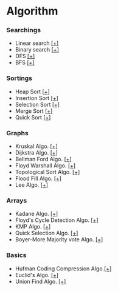 # Algorithm

<!-- --- -->

### Searchings

* Linear search [[+]](https://github.com)
* Binary search [[+]](https://github.com)
* DFS [[+]](https://github.com)
* BFS [[+]](https://github.com)

### Sortings
* Heap Sort [[+]](https://github.com)
* Insertion Sort [[+]](https://github.com)
* Selection Sort [[+]](https://github.com)
* Merge Sort [[+]](https://github.com)
* Quick Sort [[+]](https://github.com)

### Graphs
* Kruskal Algo. [[+]](https://github.com)
* Dijkstra Algo. [[+]](https://github.com)
* Bellman Ford Algo. [[+]](https://github.com)
* Floyd Warshall Algo. [[+]](https://github.com)
* Topological Sort Algo. [[+]](https://github.com)
* Flood Fill Algo. [[+]](https://github.com)
* Lee Algo. [[+]](https://github.com)

### Arrays
* Kadane Algo. [[+]](https://github.com)
* Floyd's Cycle Detection Algo. [[+]](https://github.com)
* KMP Algo. [[+]](https://github.com)
* Quick Selection Algo. [[+]](https://github.com)
* Boyer-More Majority vote Algo. [[+]](https://github.com)


### Basics
* Hufman Coding Compression Algo.[[+]](https://github.com/amhajii/Cheetah_2025/blob/main/Algorithms/Basics/HufmanCoding.cpp)
* Euclid's Algo. [[+]](https://github.com)
* Union Find Algo. [[+]](https://github.com)




